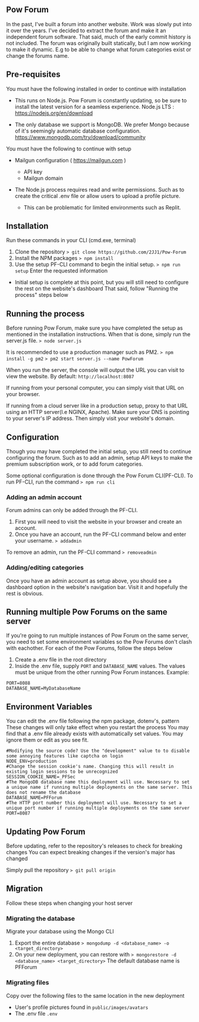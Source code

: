 ## Pow Forum
In the past, I've built a forum into another website. Work was slowly put into it over the years. I've decided to extract the forum and make it an independent forum software. That said, much of the early commit history is not included. The forum was originally built statically, but I am now working to make it dynamic. E.g to be able to change what forum categories exist or change the forums name.

## Pre-requisites
You must have the following installed in order to continue with installation

- This runs on Node.js. Pow Forum is constantly updating, so be sure to install the latest version for a seamless experience.
Node.js LTS : https://nodejs.org/en/download

- The only database we support is MongoDB. We prefer Mongo because of it's seemingly automatic database configuration.
https://www.mongodb.com/try/download/community

You must have the following to continue with setup

- Mailgun configuration ( https://mailgun.com )
    * API key
    * Mailgun domain
    
- The Node.js process requires read and write permissions. Such as to create the critical .env file or allow users to upload a profile picture.
   * This can be problematic for limited environments such as Replit.

## Installation
Run these commands in your CLI (cmd.exe, terminal)

1. Clone the repository
`> git clone https://github.com/2JJ1/Pow-Forum`
2. Install the NPM packages
`> npm install`
3. Use the setup PF-CLI command to begin the initial setup.
`> npm run setup`
Enter the requested information
* Initial setup is complete at this point, but you will still need to configure the rest on the website's dashboard
That said, follow "Running the process" steps below

## Running the process
Before running Pow Forum, make sure you have completed the setup as mentioned in the installation instructions.
When that is done, simply run the server.js file. 
`> node server.js`

It is recommended to use a production manager such as PM2.
`> npm install -g pm2`
`> pm2 start server.js --name PowForum`

When you run the server, the console will output the URL you can visit to view the website.
By default: `http://localhost:8087`

If running from your personal computer, you can simply visit that URL on your browser. 

If running from a cloud server like in a production setup, proxy to that URL using an HTTP server(I.e NGINX, Apache). Make sure your DNS is pointing to your server's IP address. Then simply visit your website's domain.

## Configuration
Though you may have completed the initial setup, you still need to continue configuring the forum. Such as to add an admin, 
setup API keys to make the premium subscription work, or to add forum categories.

Some optional configuration is done through the Pow Forum CLI(PF-CLI). To run PF-CLI, run the command
`> npm run cli`

### Adding an admin account
Forum admins can only be added through the PF-CLI. 
1. First you will need to visit the website in your browser and create an account. 
2. Once you have an account, run the PF-CLI command below and enter your username.
`> addadmin`

To remove an admin, run the PF-CLI command `> removeadmin`

### Adding/editing categories
Once you have an admin account as setup above, you should see a dashboard option in the website's navigation bar. Visit it and hopefully the rest is obvious.

## Running multiple Pow Forums on the same server
If you're going to run multiple instances of Pow Forum on the same server, you need to set some environment variables so the Pow Forums don't clash with eachother. For each of the Pow Forums, follow the steps below

1. Create a .env file in the root directory
2. Inside the .env file, supply `PORT` and `DATABASE_NAME` values. The values must be unique from the other running Pow Forum instances.
Example:
```.env
PORT=8088
DATABASE_NAME=MyDatabaseName
```

## Environment Variables
You can edit the .env file following the npm package, dotenv's, pattern
These changes will only take effect when you restart the process
You may find that a .env file already exists with automatically set values. You may ignore them or edit as you see fit.
```.env
#Modifying the source code? Use the "development" value to to disable some annoying features like captcha on login
NODE_ENV=production
#Change the session cookie's name. Changing this will result in existing login sessions to be unrecognized
SESSION_COOKIE_NAME=_PFSec
#The MongoDB database name this deployment will use. Necessary to set a unique name if running multiple deployments on the same server. This does not rename the database
DATABASE_NAME=PFForum
#The HTTP port number this deployment will use. Necessary to set a unique port number if running multiple deployments on the same server
PORT=8087
````

## Updating Pow Forum
Before updating, refer to the repository's releases to check for breaking changes
You can expect breaking changes if the version's major has changed

Simply pull the repository
`> git pull origin`

## Migration
Follow these steps when changing your host server

### Migrating the database
Migrate your database using the Mongo CLI
1. Export the entire database
`> mongodump -d <database_name> -o <target_directory>`
2. On your new deployment, you can restore with
`> mongorestore -d <database_name> <target_directory>`
The default database name is PFForum

### Migrating files
Copy over the following files to the same location in the new deployment

* User's profile pictures found in
`public/images/avatars`
* The .env file
`.env`
